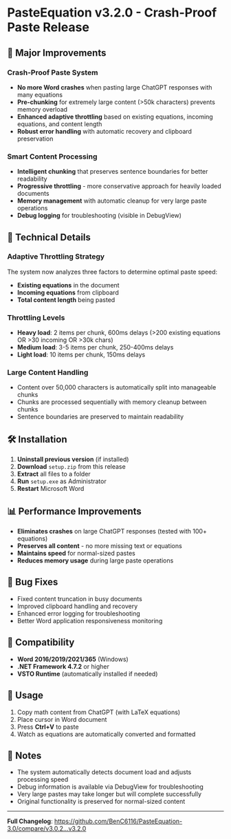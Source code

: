 # PasteEquation v3.2.0 - Crash-Proof Paste Release

## 🚀 Major Improvements

### Crash-Proof Paste System
- **No more Word crashes** when pasting large ChatGPT responses with many equations
- **Pre-chunking** for extremely large content (>50k characters) prevents memory overload
- **Enhanced adaptive throttling** based on existing equations, incoming equations, and content length
- **Robust error handling** with automatic recovery and clipboard preservation

### Smart Content Processing
- **Intelligent chunking** that preserves sentence boundaries for better readability
- **Progressive throttling** - more conservative approach for heavily loaded documents
- **Memory management** with automatic cleanup for very large paste operations
- **Debug logging** for troubleshooting (visible in DebugView)

## 🔧 Technical Details

### Adaptive Throttling Strategy
The system now analyzes three factors to determine optimal paste speed:
- **Existing equations** in the document
- **Incoming equations** from clipboard
- **Total content length** being pasted

### Throttling Levels
- **Heavy load**: 2 items per chunk, 600ms delays (>200 existing equations OR >30 incoming OR >30k chars)
- **Medium load**: 3-5 items per chunk, 250-400ms delays
- **Light load**: 10 items per chunk, 150ms delays

### Large Content Handling
- Content over 50,000 characters is automatically split into manageable chunks
- Chunks are processed sequentially with memory cleanup between chunks
- Sentence boundaries are preserved to maintain readability

## 🛠️ Installation

1. **Uninstall previous version** (if installed)
2. **Download** `setup.zip` from this release
3. **Extract** all files to a folder
4. **Run** `setup.exe` as Administrator
5. **Restart** Microsoft Word

## 📊 Performance Improvements

- **Eliminates crashes** on large ChatGPT responses (tested with 100+ equations)
- **Preserves all content** - no more missing text or equations
- **Maintains speed** for normal-sized pastes
- **Reduces memory usage** during large paste operations

## 🐛 Bug Fixes

- Fixed content truncation in busy documents
- Improved clipboard handling and recovery
- Enhanced error logging for troubleshooting
- Better Word application responsiveness monitoring

## 🔄 Compatibility

- **Word 2016/2019/2021/365** (Windows)
- **.NET Framework 4.7.2** or higher
- **VSTO Runtime** (automatically installed if needed)

## 🎯 Usage

1. Copy math content from ChatGPT (with LaTeX equations)
2. Place cursor in Word document
3. Press **Ctrl+V** to paste
4. Watch as equations are automatically converted and formatted

## 📝 Notes

- The system automatically detects document load and adjusts processing speed
- Debug information is available via DebugView for troubleshooting
- Very large pastes may take longer but will complete successfully
- Original functionality is preserved for normal-sized content

---

**Full Changelog**: https://github.com/BenC6116/PasteEquation-3.0/compare/v3.0.2...v3.2.0
